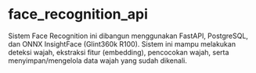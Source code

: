 # face_recognition_api
Sistem Face Recognition ini dibangun menggunakan FastAPI, PostgreSQL, dan ONNX InsightFace (Glint360k R100). Sistem ini mampu melakukan deteksi wajah, ekstraksi fitur (embedding), pencocokan wajah, serta menyimpan/mengelola data wajah yang sudah dikenali.
